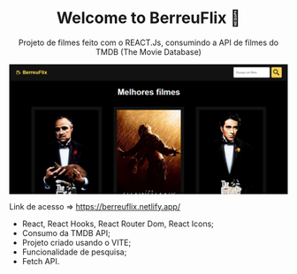 <h1 align="center">Welcome to BerreuFlix 👋</h1>

<p align="center">Projeto de filmes feito com o REACT.Js, consumindo a API de filmes do TMDB (The Movie Database)</p>

<img alt="BerreuFlix" src="./src/img/berreuflix.png" align="center" />
 
 Link de acesso => https://berreuflix.netlify.app/
 
  - React, React Hooks, React Router Dom, React Icons;
  - Consumo da TMDB API;
  - Projeto criado usando o VITE;
  - Funcionalidade de pesquisa;
  - Fetch API.


